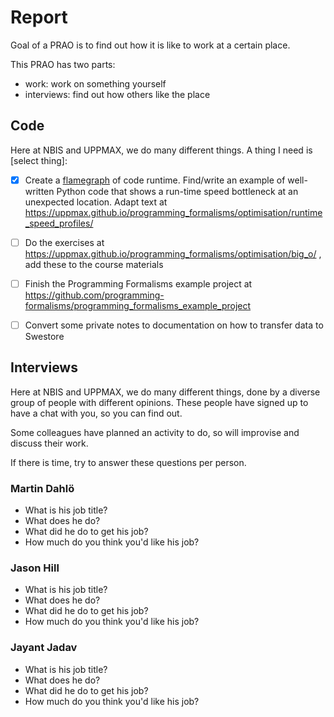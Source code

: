 # Report

Goal of a PRAO is to find out how it is like to work at a certain place.

This PRAO has two parts:

- work: work on something yourself
- interviews: find out how others like the place

## Code

Here at NBIS and UPPMAX, we do many different things.
A thing I need is [select thing]:

- [X] Create a [flamegraph](images/example_flamegraph.png)
  of code runtime.
  Find/write an example of well-written Python code
  that shows a run-time speed bottleneck
  at an unexpected location.
  Adapt text at <https://uppmax.github.io/programming_formalisms/optimisation/runtime_speed_profiles/>
- [ ] Do the exercises at <https://uppmax.github.io/programming_formalisms/optimisation/big_o/> ,
  add these to the course materials
- [ ] Finish the Programming Formalisms example project at <https://github.com/programming-formalisms/programming_formalisms_example_project>
- [ ] Convert some private notes to documentation on how to
  transfer data to Swestore



## Interviews

Here at NBIS and UPPMAX, we do many different things,
done by a diverse group of people with different opinions.
These people have signed up to have a chat with you,
so you can find out.

Some colleagues have planned an activity to do,
so will improvise and discuss their work.

If there is time, try to answer these questions per person.

### Martin Dahlö

- What is his job title?
- What does he do?
- What did he do to get his job?
- How much do you think you'd like his job?

### Jason Hill

- What is his job title?
- What does he do?
- What did he do to get his job?
- How much do you think you'd like his job?

### Jayant Jadav

- What is his job title?
- What does he do?
- What did he do to get his job?
- How much do you think you'd like his job?

